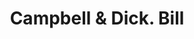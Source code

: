 ---
doi: 10.7916/D8T16FSS
date_other: '1890'
date_other_textual: 1890-1899
form: printed ephemera
genre:
- Invoices
name:
- Campbell & Dick
object_in_context_url: https://biggert.cul.columbia.edu/items/view/ave_biggert_01467
subject_hierarchical_geographic:
- Pittsburgh, Pennsylvania, United States
subject_name:
- Campbell & Dick
title: Campbell & Dick. Bill
sort_title: Campbell & Dick. Bill
call_number: ave_biggert_01467
coordinates:
- 40.439722222222215,-79.97638888888889
pid: ave_biggert_01467
identifiers: ave_biggert_01467
canvas_id: ldpd:396728
permalink: "/items/ave_biggert_01467/"
layout: iiif-image-page
---